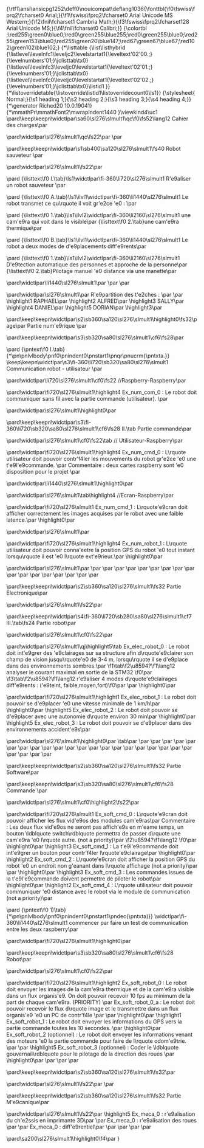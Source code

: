 {\rtf1\ansi\ansicpg1252\deff0\nouicompat\deflang1036{\fonttbl{\f0\fswiss\fprq2\fcharset0 Arial;}{\f1\fswiss\fprq2\fcharset0 Arial Unicode MS Western;}{\f2\fnil\fcharset1 Cambria Math;}{\f3\fswiss\fprq2\fcharset128 Arial Unicode MS;}{\f4\fnil\fcharset0 Calibri;}}
{\colortbl ;\red255\green0\blue0;\red0\green255\blue255;\red0\green255\blue0;\red255\green153\blue0;\red255\green20\blue147;\red67\green67\blue67;\red102\green102\blue102;}
{\*\listtable 
{\list\listhybrid
{\listlevel\levelnfc1\leveljc2\levelstartat1{\leveltext\'02\'00.;}{\levelnumbers\'01;}\jclisttab\tx0}
{\listlevel\levelnfc3\leveljc0\levelstartat1{\leveltext\'02\'01.;}{\levelnumbers\'01;}\jclisttab\tx0}
{\listlevel\levelnfc0\leveljc0\levelstartat1{\leveltext\'02\'02.;}{\levelnumbers\'01;}\jclisttab\tx0}\listid1 }}
{\*\listoverridetable{\listoverride\listid1\listoverridecount0\ls1}}
{\stylesheet{ Normal;}{\s1 heading 1;}{\s2 heading 2;}{\s3 heading 3;}{\s4 heading 4;}}
{\*\generator Riched20 10.0.19041}{\*\mmathPr\mmathFont2\mwrapIndent1440 }\viewkind4\uc1 
\pard\keep\keepn\widctlpar\sa60\sl276\slmult1\qc\f0\fs52\lang12 Cahier des charges\par

\pard\widctlpar\sl276\slmult1\qc\fs22\par
\par

\pard\keep\keepn\widctlpar\s1\sb400\sa120\sl276\slmult1\fs40 Robot sauveteur \par

\pard\widctlpar\sl276\slmult1\fs22\par

\pard 
{\listtext\f0 I.\tab}\ls1\widctlpar\fi-360\li720\sl276\slmult1 R\'e9aliser un robot sauveteur \par

\pard 
{\listtext\f0 A.\tab}\ls1\ilvl1\widctlpar\fi-360\li1440\sl276\slmult1 Le robot transmet ce qu\rquote il voit gr\'e2ce \'e0 : \par

\pard 
{\listtext\f0 1.\tab}\ls1\ilvl2\widctlpar\fi-360\li2160\sl276\slmult1 une cam\'e9ra qui voit dans le visible\par
{\listtext\f0 2.\tab}une cam\'e9ra thermique\par

\pard 
{\listtext\f0 B.\tab}\ls1\ilvl1\widctlpar\fi-360\li1440\sl276\slmult1 Le robot a deux modes de d\'e9placements diff\'e9rents\par

\pard 
{\listtext\f0 1.\tab}\ls1\ilvl2\widctlpar\fi-360\li2160\sl276\slmult1 D\'e9tection automatique des personnes et approche de la personne\par
{\listtext\f0 2.\tab}Pilotage manuel \'e0 distance via une manette\par

\pard\widctlpar\li1440\sl276\slmult1\par
\par
\par

\pard\widctlpar\sl276\slmult1\par
R\'e9partition des t\'e2ches : \par
\par
\highlight1 RAPHAEL\par
\highlight2 ALFRED\par
\highlight3 SALLY\par
\highlight4 DANIEL\par
\highlight5 DORIAN\par
\highlight3\par

\pard\keep\keepn\widctlpar\s2\sb360\sa120\sl276\slmult1\highlight0\fs32\page\par
Partie num\'e9rique \par

\pard\keep\keepn\widctlpar\s3\sb320\sa80\sl276\slmult1\cf6\fs28\par

\pard 
{\pntext\f0 I.\tab}{\*\pn\pnlvlbody\pnf0\pnindent0\pnstart1\pnqr\pnucrm{\pntxta.}}
\keep\keepn\widctlpar\s3\fi-360\li720\sb320\sa80\sl276\slmult1 Communication robot - utilisateur \par

\pard\widctlpar\li720\sl276\slmult1\cf0\fs22 //Raspberry-Raspberry\par

\pard\widctlpar\fi720\sl276\slmult1\highlight4 Ex_num_com_0 : Le robot doit communiquer sans fil avec la partie commande (utilisateur). \par

\pard\widctlpar\sl276\slmult1\highlight0\par

\pard\keep\keepn\widctlpar\s3\fi-360\li720\sb320\sa80\sl276\slmult1\cf6\fs28 II.\tab Partie commande\par

\pard\widctlpar\sl276\slmult1\cf0\fs22\tab // Utilisateur-Raspberry\par

\pard\widctlpar\fi720\sl276\slmult1\highlight4 Ex_num_cmd_0 : L\rquote utilisateur doit pouvoir contr\'f4ler les mouvements du robot gr\'e2ce \'e0 une t\'e9l\'e9commande. \par
Commentaire : deux cartes raspberry sont \'e0 disposition pour le projet \par

\pard\widctlpar\li1440\sl276\slmult1\highlight0\par

\pard\widctlpar\sl276\slmult1\tab\highlight4 //Ecran-Raspberry\par

\pard\widctlpar\fi720\sl276\slmult1 Ex_num_cmd_1 : L\rquote\'e9cran doit afficher correctement les images acquises par le robot avec une faible latence.\par
\highlight0\par

\pard\widctlpar\sl276\slmult1\par

\pard\widctlpar\fi720\sl276\slmult1\highlight4 Ex_num_robot_1 :  L\rquote utilisateur doit pouvoir conna\'eetre la position GPS du robot \'e0 tout instant lorsqu\rquote il est \'e0 l\rquote ext\'e9rieur.\par
\highlight0\par

\pard\widctlpar\sl276\slmult1\par
\par
\par
\par
\par
\par
\par
\par
\par
\par
\par
\par
\par
\par
\par
\par
\par
\par

\pard\keep\keepn\widctlpar\s2\sb360\sa120\sl276\slmult1\fs32 Partie Electronique\par

\pard\widctlpar\sl276\slmult1\fs22\par

\pard\keep\keepn\widctlpar\s4\fi-360\li720\sb280\sa80\sl276\slmult1\cf7 III.\tab\fs24 Partie robot\par

\pard\widctlpar\sl276\slmult1\cf0\fs22\par

\pard\widctlpar\sl276\slmult1\qj\highlight5\tab Ex_elec_robot_0 : Le robot doit int\'e9grer des \'e9clairages sur sa structure afin d\rquote\'e9clairer son champ de vision jusqu\rquote\'e0 de 3-4 m, lorsqu\rquote il se d\'e9place dans des environnements sombres.\par
\f1\tab\f2\u8594?\f1\lang12  analyser le courant maximal en sortie de la STM32 \f0\par
\f3\tab\f2\u8594?\f1\lang12  r\'e9aliser 4 modes d\rquote\'e9clairages diff\'e9rents : (\'e9teint, faible,moyen,fort)\f0\par
\par
\highlight0\par

\pard\widctlpar\fi720\sl276\slmult1\highlight1 Ex_elec_robot_1 : Le robot doit pouvoir se d\'e9placer \'e0 une vitesse minimale de 1 km/h\par
\highlight0\par
\highlight5 Ex_elec_robot_2 : Le robot doit pouvoir se d\'e9placer avec une autonomie d\rquote environ 30 min\par
\highlight0\par
\highlight5 Ex_elec_robot_3 : Le robot doit pouvoir se d\'e9placer dans des environnements accident\'e9s\par

\pard\widctlpar\sl276\slmult1\highlight0\par
\tab\par
\par
\par
\par
\par
\par
\par
\par
\par
\par
\par
\par
\par
\par
\par
\par
\par
\par
\par
\par
\par
\par
\par
\par
\par
\par

\pard\keep\keepn\widctlpar\s2\sb360\sa120\sl276\slmult1\fs32 Partie Software\par

\pard\keep\keepn\widctlpar\s3\sb320\sa80\sl276\slmult1\cf6\fs28 Commande \par

\pard\widctlpar\sl276\slmult1\cf0\highlight2\fs22\par

\pard\widctlpar\fi720\sl276\slmult1 Ex_soft_cmd_0 : L\rquote\'e9cran doit pouvoir afficher les flux vid\'e9os des modules cam\'e9ras\par
Commentaire : Les deux flux vid\'e9os ne seront pas affich\'e9s en m\'eame temps, un bouton \ldblquote switch\rdblquote  permettra de passer d\rquote une cam\'e9ra \'e0 l\rquote autre. (not a priority)\par
\f2\u8594?\f1\lang12  \f0\par
\highlight0\par
\highlight3 Ex_soft_cmd_1 : La t\'e9l\'e9commande doit int\'e9grer un bouton pour contr\'f4ler l\rquote\'e9clairage\par
\highlight0\par
\highlight2 Ex_soft_cmd_2 :  L\rquote\'e9cran doit afficher la position GPS du robot \'e0 un endroit non g\'eanant dans l\rquote affichage (not a priority)\par
\par
\highlight0\par
\highlight3 Ex_soft_cmd_3 : Les commandes issues de la t\'e9l\'e9commande doivent permettre de piloter le robot\par
\highlight0\par
\highlight2 Ex_soft_cmd_4 : L\rquote utilisateur doit pouvoir communiquer \'e0 distance avec le robot via le module de communication (not a priority)\par

\pard 
{\pntext\f0 1)\tab}{\*\pn\pnlvlbody\pnf0\pnindent0\pnstart1\pndec{\pntxta)}}
\widctlpar\fi-360\li1440\sl276\slmult1  commencer par faire un test de communication entre les deux raspberry\par

\pard\widctlpar\fi720\sl276\slmult1\highlight0\par

\pard\keep\keepn\widctlpar\s3\sb320\sa80\sl276\slmult1\cf6\fs28 Robot\par

\pard\widctlpar\sl276\slmult1\cf0\fs22\par

\pard\widctlpar\fi720\sl276\slmult1\highlight2 Ex_soft_robot_0 : Le robot doit envoyer les images de la cam\'e9ra thermique et de la cam\'e9ra visible dans un flux organis\'e9. On doit pouvoir recevoir 10 fps au minimum de la part de chaque cam\'e9ra. (PRIORITY) \par
Ex_soft_robot_0_a : Le robot doit pouvoir recevoir le flux d\rquote image et le transmettre dans un flux organis\'e9 \'e0 un PC de contr\'f4le \par
\par
\highlight0\par
\highlight1 Ex_soft_robot_1 : Le robot doit envoyer les informations du GPS vers la partie commande toutes les 10 secondes. \par
\highlight0\par
Ex_soft_robot_2 (optionnel) : Le robot doit envoyer les informations venant des moteurs \'e0 la partie commande pour faire de l\rquote odom\'e9trie. \par
\par
\highlight5 Ex_soft_robot_3 (optionnel) : Coder le \ldblquote gouvernail\rdblquote  pour le pilotage de la direction des roues \par
\highlight0\par
\par
\par
\par

\pard\keep\keepn\widctlpar\s2\sb360\sa120\sl276\slmult1\fs32\par

\pard\widctlpar\sl276\slmult1\fs22\par
\par

\pard\keep\keepn\widctlpar\s2\sb360\sa120\sl276\slmult1\fs32 Partie M\'e9canique\par

\pard\widctlpar\sl276\slmult1\fs22\par
\highlight5 Ex_meca_0 : r\'e9alisation du ch\'e2ssis en imprimante 3D\par
\par
Ex_meca_0 : r\'e9alisation des roues \par
\par
Ex_meca_0 : diff\'e9rentiel\par
\par
\par
\par
\par

\pard\sa200\sl276\slmult1\highlight0\f4\par
}
 